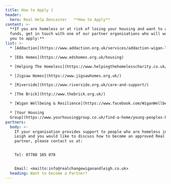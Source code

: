 ```yaml
---
title: How to Apply |
header:
  hero: Real Help Doncaster   **How to Apply**
content: >-
  **If you are homeless or at risk of losing your housing and want to apply for
  funds, get in touch with one of our partner organisations who will work with
  you to apply:**
list: >-
  * [Addaction](https://www.addaction.org.uk/services/addaction-wigan-leigh)

  * [EDs Homes](https://www.edshomes.org.uk/housing)

  * [Helping The Homeless](https://www.helpingthehomelesscharity.co.uk/)

  * [Jigsaw Homes](https://www.jigsawhomes.org.uk/)

  * [Riverside](https://www.riverside.org.uk/care-and-support/)

  * [The Brick](http://www.thebrick.org.uk/)

  * [Wigan Wellbeing & Resilience](https://www.facebook.com/WiganWellbeing/)

  * [Your Housing
  Group](https://www.yourhousinggroup.co.uk/find-a-home/young-peoples-housing/foyers/)
partners:
  body: >-
    If your organisation provides support to people who are homeless in Wigan &
    Leigh and you would like to discuss how to become an approved Real Change
    partner, please contact us at:


    Tel: 07788 105 078


    Email: <mailto:info@realchangewiganandleigh.co.uk>
  heading: Want to become a Partner?
---
```


